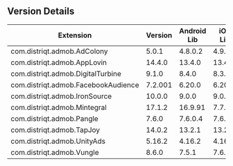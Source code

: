 ## Version Details

| Extension | Version | Android Lib | iOS Lib |
| --- | --- | --- | --- |
| com.distriqt.admob.AdColony | 5.0.1 | 4.8.0.2 | 4.9.0 |
| com.distriqt.admob.AppLovin | 14.4.0 | 13.4.0 | 13.4.0 |
| com.distriqt.admob.DigitalTurbine | 9.1.0 | 8.4.0 | 8.3.8 |
| com.distriqt.admob.FacebookAudience | 7.2.001 | 6.20.0 | 6.20.1 |
| com.distriqt.admob.IronSource | 10.0.0 | 9.0.0 | 9.0.0 |
| com.distriqt.admob.Mintegral | 17.1.2 | 16.9.91 | 7.7.9 |
| com.distriqt.admob.Pangle | 7.6.0 | 7.6.0.4 | 7.6.0.6 |
| com.distriqt.admob.TapJoy | 14.0.2 | 13.2.1 | 13.2.1 |
| com.distriqt.admob.UnityAds | 5.16.2 | 4.16.2 | 4.16.2 |
| com.distriqt.admob.Vungle | 8.6.0 | 7.5.1 | 7.6.0 |

